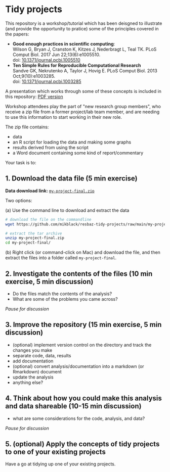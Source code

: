 # Tidy projects

This repository is a workshop/tutorial which has been deisgned to illustrate (and provide the opportunity to pratice) some 
of the principles covered in the papers:

 - **Good enough practices in scientific computing**:
    <BR>
    Wilson G, Bryan J, Cranston K, Kitzes J, Nederbragt L, Teal TK.  PLoS Comput Biol. 2017 Jun 22;13(6):e1005510.<BR> 
    doi: [10.1371/journal.pcbi.1005510](https://journals.plos.org/ploscompbiol/article?id=10.1371/journal.pcbi.1005510) 
 - **Ten Simple Rules for Reproducible Computational Research**
    <BR>
    Sandve GK, Nekrutenko A, Taylor J, Hovig E. PLoS Comput Biol. 2013 Oct;9(10):e1003285. 
    <BR>
    doi: [10.1371/journal.pcbi.1003285](https://journals.plos.org/ploscompbiol/article?id=10.1371/journal.pcbi.1003285)

A presentation which works through some of these concepts is included in this repository: [PDF version](https://github.com/mikblack/resbaz-tidy-projects/raw/main/slides/resbaz-good-practice-slides.pdf)

Workshop attendees play the part of "new research group members", who receive a zip file from a former project/lab team member, and are needing to use this information to start working in their new role.

The zip file contains:

- data
- an R script for loading the data and making some graphs
- results derived from using the script
- a Word document containing some kind of report/commentary 

Your task is to:

## 1. Download the data file (5 min exercise)


**Data download link:** [`my-project-final.zip`](https://github.com/mikblack/resbaz-tidy-projects/raw/main/my-project-final.zip)

Two options:

(a) Use the command line to download and extract the data
```bash
# download the file on the commandline
wget https://github.com/mikblack/resbaz-tidy-projects/raw/main/my-project-final.zip

# extract the tar archive
unzip my-project-final.zip
cd my-project-final/
```

(b) Right click (or command-click on Mac) and download the file, and then extract the files into a folder called `my-project-final`.

## 2. Investigate the contents of the files (10 min exercise, 5 min discussion)
   
- Do the files match the contents of the analysis?
- What are some of the problems you came across?

_Pause for discussion_


## 3. Improve the repository (15 min exercise, 5 min discussion)
   
- (optional) implement version control on the directory and track the changes you make
- separate code, data, results
- add documentation
- (optional) convert analysis/documentation into a markdown (or Rmarkdown) document
- update the analysis
- anything else?

## 4. Think about how you could make this analysis and data shareable (10-15 min discussion)
   
- what are some considerations for the code, analysis, and data?

_Pause for discussion_

## 5. (optional) Apply the concepts of tidy projects to one of your existing projects    

Have a go at tidying up one of your existing projects.
